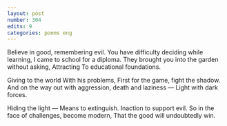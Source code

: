 ```yaml
---
layout: post
number: 304
edits: 9
categories: poems eng
---
```


Believe in good, remembering evil.
You have difficulty deciding while learning, 
I came to school for a diploma. 
They brought you into the garden without asking,
Attracting
To educational foundations. 

Giving to the world 
With his problems, 
First for the game, fight the shadow.
And on the way out with aggression, death and laziness —
Light with dark forces.

Hiding the light — 
Means to extinguish. 
Inaction to support evil.
So in the face of challenges, become modern,
That the good will undoubtedly win.
